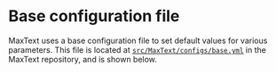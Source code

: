 # Base configuration file

MaxText uses a base configuration file to set default values for various parameters. This file is located at [`src/MaxText/configs/base.yml`](https://github.com/AI-Hypercomputer/maxtext/blob/main/src/MaxText/configs/base.yml) in the MaxText repository, and is shown below.

```{literalinclude} ../../src/MaxText/configs/base.yml
```
